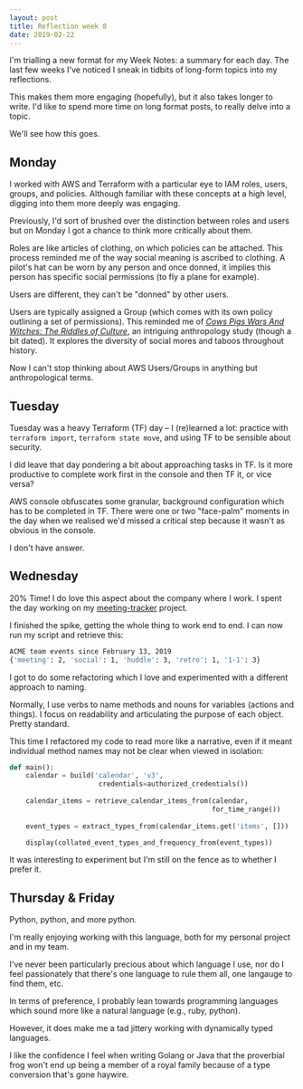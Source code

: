 ```yaml
---
layout: post
title: Reflection week 8
date: 2019-02-22
---
```


I'm trialling a new format for my Week Notes: a summary for each day. The last few weeks I've noticed I sneak in tidbits of long-form topics into my reflections. 

This makes them more engaging (hopefully), but it also takes longer to write. I'd like to spend more time on long format posts, to really delve into a topic.

We'll see how this goes.


## Monday

I worked with AWS and Terraform with a particular eye to IAM roles, users, groups, and policies. Although familiar with these concepts at a high level, digging into them more deeply was engaging. 

Previously, I'd sort of brushed over the distinction between roles and users but on Monday I got a chance to think more critically about them. 

Roles are like articles of clothing, on which policies can be attached. This process reminded me of the way social meaning is ascribed to clothing. A pilot's hat can be worn by any person and once donned, it implies this person has specific social permissions (to fly a plane for example).

Users are different, they can't be "donned" by other users. 

Users are typically assigned a Group (which comes with its own policy outlining a set of permissions). This reminded me of [_Cows Pigs Wars And Witches: The Riddles of Culture_](https://www.penguinrandomhouse.com/books/75826/cows-pigs-wars-and-witches-by-marvin-harris/9780679724681/), an intriguing anthropology study (though a bit dated). It explores the diversity of social mores and taboos throughout history. 

Now I can't stop thinking about AWS Users/Groups in anything but anthropological terms.

## Tuesday

Tuesday was a heavy Terraform (TF) day – I (re)learned a lot: practice with `terraform import`, `terraform state move`, and using TF to be sensible about security.

I did leave that day pondering a bit about approaching tasks in TF. Is it more productive to complete work first in the console and then TF it, or vice versa? 

AWS console obfuscates some granular, background configuration which has to be completed in TF. There were one or two "face-palm" moments in the day when we realised we'd missed a critical step because it wasn't as obvious in the console.

I don't have answer.

## Wednesday

20% Time! I do love this aspect about the company where I work. I spent the day working on my [meeting-tracker](https://github.com/sarahseewhy/meeting-tracker) project.

I finished the spike, getting the whole thing to work end to end. I can now run my script and retrieve this:

```bash
ACME team events since February 13, 2019
{'meeting': 2, 'social': 1, 'huddle': 3, 'retro': 1, '1-1': 3}
```

I got to do some refactoring which I love and experimented with a different approach to naming.

Normally, I use verbs to name methods and nouns for variables (actions and things). I focus on readability and articulating the purpose of each object. Pretty standard.

This time I refactored my code to read more like a narrative, even if it meant individual method names may not be clear when viewed in isolation:

```python
def main():
    calendar = build('calendar', 'v3', 
                      credentials=authorized_credentials())
                      
    calendar_items = retrieve_calendar_items_from(calendar, 
                                                  for_time_range())
                                                  
    event_types = extract_types_from(calendar_items.get('items', []))

    display(collated_event_types_and_frequency_from(event_types))
```

It was interesting to experiment but I'm still on the fence as to whether I prefer it.

## Thursday & Friday

Python, python, and more python. 

I'm really enjoying working with this language, both for my personal project and in my team. 

I've never been particularly precious about which language I use, nor do I feel passionately that there's one language to rule them all, one langauge to find them, etc.

In terms of preference, I probably lean towards programming languages which sound more like a natural language (e.g., ruby, python). 

However, it does make me a tad jittery working with dynamically typed languages. 

I like the confidence I feel when writing Golang or Java that the proverbial frog won't end up being a member of a royal family because of a type conversion that's gone haywire.
